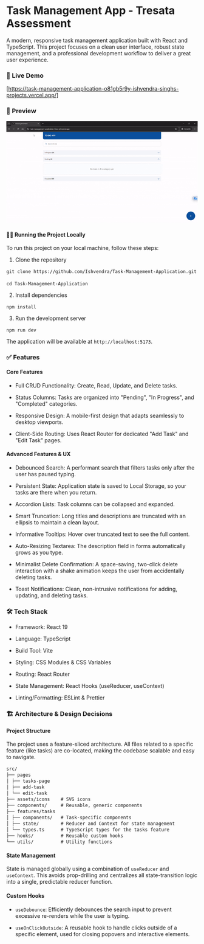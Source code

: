# Task Management App - Tresata Assessment

A modern, responsive task management application built with React and TypeScript. This project focuses on a clean user interface, robust state management, and a professional development workflow to deliver a great user experience.

### 🚀 Live Demo

[https://task-management-application-o81gb5r9y-ishvendra-singhs-projects.vercel.app/]

### 📸 Preview

![App Demo GIF](./public/tresata.gif)

#### 🏃‍♂️ Running the Project Locally

To run this project on your local machine, follow these steps:

1. Clone the repository

```
git clone https://github.com/Ishvendra/Task-Management-Application.git

cd Task-Management-Application
```

2. Install dependencies

```
npm install
```

3. Run the development server

```
npm run dev
```

The application will be available at `http://localhost:5173`.

### ✅ Features

#### Core Features

- Full CRUD Functionality: Create, Read, Update, and Delete tasks.

- Status Columns: Tasks are organized into "Pending", "In Progress", and "Completed" categories.

- Responsive Design: A mobile-first design that adapts seamlessly to desktop viewports.

- Client-Side Routing: Uses React Router for dedicated "Add Task" and "Edit Task" pages.

#### Advanced Features & UX

- Debounced Search: A performant search that filters tasks only after the user has paused typing.

- Persistent State: Application state is saved to Local Storage, so your tasks are there when you return.

- Accordion Lists: Task columns can be collapsed and expanded.

- Smart Truncation: Long titles and descriptions are truncated with an ellipsis to maintain a clean layout.

- Informative Tooltips: Hover over truncated text to see the full content.

- Auto-Resizing Textarea: The description field in forms automatically grows as you type.

- Minimalist Delete Confirmation: A space-saving, two-click delete interaction with a shake animation keeps the user from accidentally deleting tasks.

- Toast Notifications: Clean, non-intrusive notifications for adding, updating, and deleting tasks.

### 🛠️ Tech Stack

- Framework: React 19

- Language: TypeScript

- Build Tool: Vite

- Styling: CSS Modules & CSS Variables

- Routing: React Router

- State Management: React Hooks (useReducer, useContext)

- Linting/Formatting: ESLint & Prettier

### 🏗️ Architecture & Design Decisions

#### Project Structure

The project uses a feature-sliced architecture. All files related to a specific feature (like tasks) are co-located, making the codebase scalable and easy to navigate.

```
src/
├── pages
│ ├── tasks-page
│ ├── add-task
│ └── edit-task
├── assets/icons    # SVG icons
├── components/     # Reusable, generic components
├── features/tasks
│ ├── components/   # Task-specific components
│ ├── state/        # Reducer and Context for state management
│ └── types.ts      # TypeScript types for the tasks feature
├── hooks/          # Reusable custom hooks
└── utils/          # Utility functions
```

#### State Management

State is managed globally using a combination of `useReducer` and `useContext`. This avoids prop-drilling and centralizes all state-transition logic into a single, predictable reducer function.

#### Custom Hooks

- `useDebounce`: Efficiently debounces the search input to prevent excessive re-renders while the user is typing.

- `useOnClickOutside`: A reusable hook to handle clicks outside of a specific element, used for closing popovers and interactive elements.
